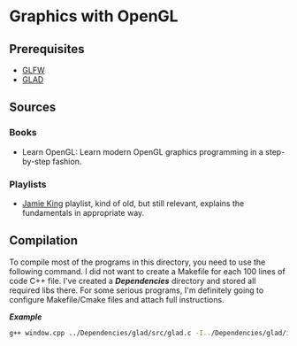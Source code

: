 # Graphics with OpenGL

## Prerequisites
- [GLFW](https://www.glfw.org/download)
- [GLAD](https://glad.dav1d.de/)

## Sources
### Books
- Learn OpenGL: Learn modern OpenGL graphics programming in a step-by-step fashion.
### Playlists
- [Jamie King](https://www.youtube.com/playlist?list=PLRwVmtr-pp06qT6ckboaOhnm9FxmzHpbY) playlist, kind of old, but still relevant, explains the fundamentals in appropriate way.

## Compilation
To compile most of the programs in this directory, you need to use the following command. I did not want to create a Makefile for each 100 lines of code C++ file. I've created a ***Dependencies*** directory and stored all required libs there. For some serious programs, I'm definitely going to configure Makefile/Cmake files and attach full instructions.

***Example***
```bash
g++ window.cpp ../Dependencies/glad/src/glad.c -I../Dependencies/glad/include/ -Iinclude -lglfw -ldl
```

